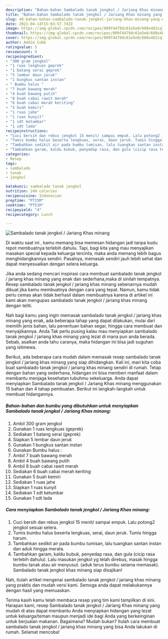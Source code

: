 ```yaml
---
description: "Bahan-bahan Sambalado tanak jengkol / Jariang Khas minang yang nikmat Untuk Jualan"
title: "Bahan-bahan Sambalado tanak jengkol / Jariang Khas minang yang nikmat Untuk Jualan"
slug: 48-bahan-bahan-sambalado-tanak-jengkol-jariang-khas-minang-yang-nikmat-untuk-jualan
date: 2021-04-14T15:03:57.743Z
image: https://img-global.cpcdn.com/recipes/009f4479dc61e5e0/680x482cq70/sambalado-tanak-jengkol-jariang-khas-minang-foto-resep-utama.jpg
thumbnail: https://img-global.cpcdn.com/recipes/009f4479dc61e5e0/680x482cq70/sambalado-tanak-jengkol-jariang-khas-minang-foto-resep-utama.jpg
cover: https://img-global.cpcdn.com/recipes/009f4479dc61e5e0/680x482cq70/sambalado-tanak-jengkol-jariang-khas-minang-foto-resep-utama.jpg
author: Addie Cobb
ratingvalue: 5
reviewcount: 4
recipeingredient:
- "300 gram jengkol"
- "1 ruas lengkuas geprek"
- "1 batang serai geprek"
- "5 lembar daun jeruk"
- "1 bungkus santan instan"
- " Bumbu halus "
- "7 buah bawang merah"
- "4 buah bawang putih"
- "8 buah cabai rawit merah"
- "6 buah cabai merah keriting"
- "5 buah kemiri"
- "1 ruas jahe"
- "1 ruas kunyit"
- "1 sdt ketumbar"
- "1 sdt lada"
recipeinstructions:
- "Cuci bersih dan rebus jengkol 15 menit/ sampai empuk. Lalu potong2 jengkol sesuai selera."
- "Tumis bumbu halus beserta lengkuas, serai, daun jeruk. Tumis hingga harum."
- "Tambahkan sedikit air pada bumbu tumisan, lalu tuangkan santan instan dan aduk hingga merata."
- "Tambahkan garam, kaldu bubuk, penyedap rasa, dan gula (cicip rasa terlebih dahulu). Lalu masukan jengkol yg telah direbus, masak hingga bumbu tanak atau air menyusut. (aduk terus bumbu selama memasak). Sambalado tanak jengkol khas minang siap disajikan!"
categories:
- Resep
tags:
- sambalado
- tanak
- jengkol

katakunci: sambalado tanak jengkol 
nutrition: 249 calories
recipecuisine: Indonesian
preptime: "PT15M"
cooktime: "PT51M"
recipeyield: "4"
recipecategory: Lunch

---
```



![Sambalado tanak jengkol / Jariang Khas minang](https://img-global.cpcdn.com/recipes/009f4479dc61e5e0/680x482cq70/sambalado-tanak-jengkol-jariang-khas-minang-foto-resep-utama.jpg)

Di waktu  saat ini , kamu memang bisa memesan hidangan jadi tanpa kudu repot membuatnya terlebih dahulu. Tapi, bagi kita yang mau menyajikan masakan special kepada keluarga tercinta, maka anda memang lebih bagus menghidangkannya sendiri. Pasalnya, memasak sendiri jauh lebih sehat dan dapat menyesuaikan dengan selera keluarga.

Jika anda sedang mencari inspirasi cara membuat sambalado tanak jengkol / jariang khas minang yang enak dan sederhana,maka di sinilah tempatnya. Resep sambalado tanak jengkol / jariang khas minang  sebenarnya mudah dibuat jika kamu membuatnya dengan cara yang tepat. Namun, kamu tidak perlu cemas akan tidak berhasil dalam membuatnya 
karena di artikel ini kami akan mengupas sambalado tanak jengkol / jariang khas minang dengan teliti.  



Nah bagi kamu yang ingin memasak sambalado tanak jengkol / jariang khas minang yang enak, ada beberapa tahap yang dapat dilakukan, mulai dari memilih jenis bahan, lalu penentuan bahan segar, hingga cara membuat dan menyajikannya. Anda Tak perlu pusing kalau mau menyiapkan sambalado tanak jengkol / jariang khas minang yang lezat di mana pun anda berada. Sebab, asalkan anda  tahu caranya, maka hidangan ini bisa jadi suguhan yang istimewa.

Berikut, ada beberapa cara mudah dalam memasak resep sambalado tanak jengkol / jariang khas minang yang siap dihidangkan. Kali ini, mari kita coba buat sambalado tanak jengkol / jariang khas minang sendiri di rumah. Tetap dengan bahan yang sederhana, hidangan ini bisa memberi manfaat dalam membantu menjaga kesehatan tubuhmu sekeluarga. Anda dapat menyiapkan Sambalado tanak jengkol / Jariang Khas minang menggunakan 15 bahan dan 4 tahap pembuatan. Berikut ini langkah-langkah untuk membuat hidangannya.

<!--inarticleads1-->

##### Bahan-bahan dan bumbu yang dibutuhkan untuk menyiapkan Sambalado tanak jengkol / Jariang Khas minang:

1. Ambil 300 gram jengkol
1. Gunakan 1 ruas lengkuas (geprek)
1. Sediakan 1 batang serai (geprek)
1. Siapkan 5 lembar daun jeruk
1. Gunakan 1 bungkus santan instan
1. Gunakan  Bumbu halus :
1. Ambil 7 buah bawang merah
1. Ambil 4 buah bawang putih
1. Ambil 8 buah cabai rawit merah
1. Sediakan 6 buah cabai merah keriting
1. Gunakan 5 buah kemiri
1. Sediakan 1 ruas jahe
1. Siapkan 1 ruas kunyit
1. Sediakan 1 sdt ketumbar
1. Gunakan 1 sdt lada




<!--inarticleads2-->

##### Cara menyiapkan Sambalado tanak jengkol / Jariang Khas minang:

1. Cuci bersih dan rebus jengkol 15 menit/ sampai empuk. Lalu potong2 jengkol sesuai selera.
1. Tumis bumbu halus beserta lengkuas, serai, daun jeruk. Tumis hingga harum.
1. Tambahkan sedikit air pada bumbu tumisan, lalu tuangkan santan instan dan aduk hingga merata.
1. Tambahkan garam, kaldu bubuk, penyedap rasa, dan gula (cicip rasa terlebih dahulu). Lalu masukan jengkol yg telah direbus, masak hingga bumbu tanak atau air menyusut. (aduk terus bumbu selama memasak). Sambalado tanak jengkol khas minang siap disajikan!




Nah, itulah artikel mengenai  sambalado tanak jengkol / jariang khas minang  yang praktis dan mudah versi kami. Semoga anda dapat melakukannya dengan hasil yang memuaskan. 

Terima kasih kamu telah membaca resep yang tim kami tampilkan di sini. Harapan kami, resep  Sambalado tanak jengkol / Jariang Khas minang yang mudah di atas dapat membantu Anda menyiapkan hidangan yang lezat untuk keluarga/teman maupun menjadi ide bagi Anda yang berkeinginan untuk berjualan makanan. Bagaimana? Mudah bukan? Itulah cara membuat sambalado tanak jengkol / jariang khas minang yang bisa Anda lakukan di rumah. Selamat mencoba!

